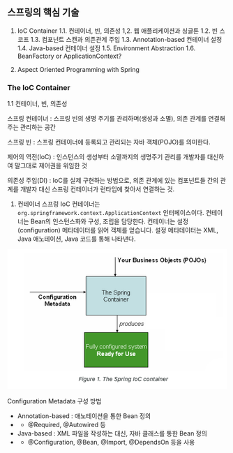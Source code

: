 ## 스프링의 핵심 기술

1. IoC Container
   1.1. 컨테이너, 빈, 의존성
   1,2. 웹 애플리케이션과 싱글톤
   1.2. 빈 스코프
   1.3. 컴포넌트 스캔과 의존관계 주입
   1.3. Annotation-based 컨테이너 설정
   1.4. Java-based 컨테이너 설정
   1.5. Environment Abstraction
   1.6. BeanFactory or ApplicationContext?

2. Aspect Oriented Programming with Spring

### The IoC Container

1.1 컨테이너, 빈, 의존성

스프링 컨테이너 : 스프링 빈의 생명 주기를 관리하며(생성과 소멸), 의존 관계를 연결해주는 관리하는 공간

스프링 빈 : 스프링 컨테이너에 등록되고 관리되는 자바 객체(POJO)를 의미한다.

제어의 역전(IoC) : 인스턴스의 생성부터 소멸까지의 생명주기 관리를 개발자를 대신하여 말그대로 제어권을 위임한 것

의존성 주입(DI) : IoC를 실제 구현하는 방법으로, 의존 관계에 있는 컴포넌트들 간의 관계를 개발자 대신 스프링 컨테이너가 런타입에 찾아서 연결하는 것.

1. 컨테이너
   스프링 IoC 컨테이너는 `org.springframework.context.ApplicationContext` 인터페이스이다.
   컨테이너는 Bean의 인스턴스화와 구성, 조립을 담당한다.
   컨테이너는 설정(configuration) 메타데이터를 읽어 객체를 얻습니다.
   설정 메타데이터는 XML, Java 애노테이션, Java 코드를 통해 나타낸다.

![IoC](./image/iocContainer.png)

Configuration Metadata 구성 방법

- Annotation-based : 애노테이션을 통한 Bean 정의
- - @Required, @Autowired 등
- Java-based : XML 파일을 작성하는 대신, 자바 클래스를 통한 Bean 정의
- - @Configuration, @Bean, @Import, @DependsOn 등을 사용
